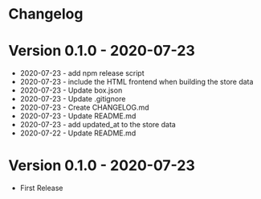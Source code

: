 # Changelog

Version 0.1.0 - 2020-07-23
===========================

  - 2020-07-23 - add npm release script
  - 2020-07-23 - include the HTML frontend when building the store data
  - 2020-07-23 - Update box.json
  - 2020-07-23 - Update .gitignore
  - 2020-07-23 - Create CHANGELOG.md
  - 2020-07-23 - Update README.md
  - 2020-07-23 - add updated_at to the store data
  - 2020-07-22 - Update README.md


Version 0.1.0 - 2020-07-23
==========================

   - First Release 
